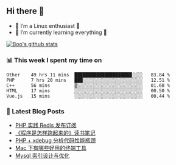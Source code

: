 ## Hi there 👋
* 🔭 I’m a Linux enthusiast 🐧️
* 🏃️ I’m currently learning everything 🏃️

[![Boo's github stats](https://github-readme-stats.vercel.app/api?username=0xAiKang)](https://github.com/anuraghazra/github-readme-stats)

<!-- [![Most Used Langs](https://github-readme-stats.vercel.app/api/top-langs/?username=0xAiKang)](https://github.com/anuraghazra/github-readme-stats) -->

### 📊 This week I spent my time on
<!--START_SECTION:waka-->
```text
Other    49 hrs 11 mins  █████████████████████░░░░   83.84 % 
PHP      7 hrs 20 mins   ███░░░░░░░░░░░░░░░░░░░░░░   12.51 % 
C++      56 mins         ▒░░░░░░░░░░░░░░░░░░░░░░░░   01.60 % 
HTML     17 mins         ░░░░░░░░░░░░░░░░░░░░░░░░░   00.50 % 
Vue.js   15 mins         ░░░░░░░░░░░░░░░░░░░░░░░░░   00.44 % 
```
<!--END_SECTION:waka-->

### 📕 Latest Blog Posts
<!-- BLOG-POST-LIST:START -->
- [PHP 实践 Redis 发布订阅](https://www.0x2beace.com/php-practice-redis-publish-and-subscribe/)
- [《程序是怎样跑起来的》读书笔记](https://www.0x2beace.com/How-does-the-program-run-reading-notes/)
- [PHP + xdebug 分析代码性能瓶颈](https://www.0x2beace.com/php-analysis-code-performance-bottleneck/)
- [Mac 下有哪些好用的终端工具](https://www.0x2beace.com/what-are-some-useful-terminal-tools-under-Mac/)
- [Mysql 索引设计与优化](https://www.0x2beace.com/mysql-index-design-and-optimization/)
<!-- BLOG-POST-LIST:END -->

